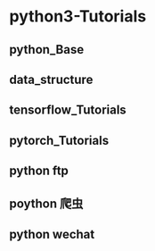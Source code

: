 # python3-Tutorials

## python_Base
## data_structure
## tensorflow_Tutorials
## pytorch_Tutorials
## python ftp
## poython 爬虫
## python wechat
